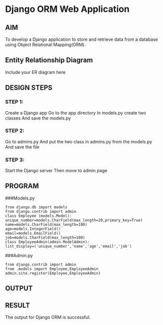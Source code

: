 # Django ORM Web Application

## AIM
To develop a Django application to store and retrieve data from a database using Object Relational Mapping(ORM).

## Entity Relationship Diagram

Include your ER diagram here

## DESIGN STEPS

### STEP 1:
Create a Django app Go to the app directory In models.py create two classes And save the models.py
### STEP 2:
Go to admins.py And put the two class in admins.py from the models.py And save the file
### STEP 3:
Start the Django server Then move to admin page
## PROGRAM
###Models.py
```
from django.db import models
from django.contrib import admin
class Employee (models.Model):
unique_number=models.CharField(max_length=20,primary_key=True)
name=models.CharField(max_length=100)
age=models.IntegerField()
email=models.EmailField()
job=models.CharField(max_length=100)
class EmployeeAdmin(admin.ModelAdmin):
list_display=('unique_number','name','age','email','job')
```
###Admin.py
```
from django.contrib import admin
from .models import Employee,EmployeeAdmin
admin.site.register(Employee,EmployeeAdmin)
```

## OUTPUT



## RESULT
The output for Django ORM is successful.